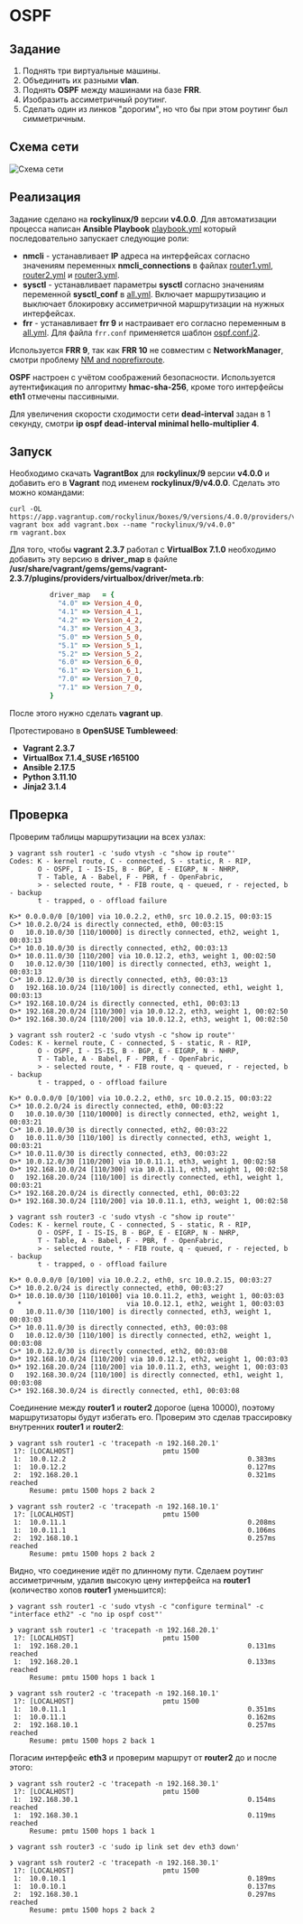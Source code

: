 # OSPF

## Задание

1. Поднять три виртуальные машины.
2. Объединить их разными **vlan**.
3. Поднять **OSPF** между машинами на базе **FRR**.
4. Изобразить ассиметричный роутинг.
5. Сделать один из линков "дорогим", но что бы при этом роутинг был симметричным.

## Cхема сети

![Схема сети](images/network.png)

## Реализация

Задание сделано на **rockylinux/9** версии **v4.0.0**. Для автоматизации процесса написан **Ansible Playbook** [playbook.yml](playbook.yml) который последовательно запускает следующие роли:

- **nmcli** - устанавливает **IP** адреса на интерфейсах согласно значениям переменных **nmcli_connections** в файлах [router1.yml](host_vars/router1.yml), [router2.yml](host_vars/router2.yml) и [router3.yml](host_vars/router3.yml).
- **sysctl** - устанавливает параметры **sysctl** согласно значениям переменной **sysctl_conf** в [all.yml](group_vars/all.yml). Включает маршрутизацию и выключает блокировку ассиметричной маршрутизации на нужных интерфейсах.
- **frr** - устанавливает **frr 9** и настраивает его согласно переменным в [all.yml](group_vars/all.yml). Для файла `frr.conf` применяется шаблон [ospf.conf.j2](roles/frr/templates/ospf.conf.j2).

Используется **FRR 9**, так как **FRR 10** не совместим с **NetworkManager**, смотри проблему [NM and noprefixroute](https://gitlab.freedesktop.org/NetworkManager/NetworkManager/-/issues/1452).

**OSPF** настроен с учётом соображений безопасности. Используется аутентификация по алгоритму **hmac-sha-256**, кроме того интерфейсы **eth1** отмечены пассивными.

Для увеличения скорости сходимости сети **dead-interval** задан в 1 секунду, смотри **ip ospf dead-interval minimal hello-multiplier 4**.

## Запуск

Необходимо скачать **VagrantBox** для **rockylinux/9** версии **v4.0.0** и добавить его в **Vagrant** под именем **rockylinux/9/v4.0.0**. Сделать это можно командами:

```shell
curl -OL https://app.vagrantup.com/rockylinux/boxes/9/versions/4.0.0/providers/virtualbox/amd64/vagrant.box
vagrant box add vagrant.box --name "rockylinux/9/v4.0.0"
rm vagrant.box
```

Для того, чтобы **vagrant 2.3.7** работал с **VirtualBox 7.1.0** необходимо добавить эту версию в **driver_map** в файле **/usr/share/vagrant/gems/gems/vagrant-2.3.7/plugins/providers/virtualbox/driver/meta.rb**:

```ruby
          driver_map   = {
            "4.0" => Version_4_0,
            "4.1" => Version_4_1,
            "4.2" => Version_4_2,
            "4.3" => Version_4_3,
            "5.0" => Version_5_0,
            "5.1" => Version_5_1,
            "5.2" => Version_5_2,
            "6.0" => Version_6_0,
            "6.1" => Version_6_1,
            "7.0" => Version_7_0,
            "7.1" => Version_7_0,
          }
```

После этого нужно сделать **vagrant up**.

Протестировано в **OpenSUSE Tumbleweed**:

- **Vagrant 2.3.7**
- **VirtualBox 7.1.4_SUSE r165100**
- **Ansible 2.17.5**
- **Python 3.11.10**
- **Jinja2 3.1.4**

## Проверка

Проверим таблицы маршрутизации на всех узлах:

```text
❯ vagrant ssh router1 -c 'sudo vtysh -c "show ip route"'
Codes: K - kernel route, C - connected, S - static, R - RIP,
       O - OSPF, I - IS-IS, B - BGP, E - EIGRP, N - NHRP,
       T - Table, A - Babel, F - PBR, f - OpenFabric,
       > - selected route, * - FIB route, q - queued, r - rejected, b - backup
       t - trapped, o - offload failure

K>* 0.0.0.0/0 [0/100] via 10.0.2.2, eth0, src 10.0.2.15, 00:03:15
C>* 10.0.2.0/24 is directly connected, eth0, 00:03:15
O   10.0.10.0/30 [110/10000] is directly connected, eth2, weight 1, 00:03:13
C>* 10.0.10.0/30 is directly connected, eth2, 00:03:13
O>* 10.0.11.0/30 [110/200] via 10.0.12.2, eth3, weight 1, 00:02:50
O   10.0.12.0/30 [110/100] is directly connected, eth3, weight 1, 00:03:13
C>* 10.0.12.0/30 is directly connected, eth3, 00:03:13
O   192.168.10.0/24 [110/100] is directly connected, eth1, weight 1, 00:03:13
C>* 192.168.10.0/24 is directly connected, eth1, 00:03:13
O>* 192.168.20.0/24 [110/300] via 10.0.12.2, eth3, weight 1, 00:02:50
O>* 192.168.30.0/24 [110/200] via 10.0.12.2, eth3, weight 1, 00:02:50

❯ vagrant ssh router2 -c 'sudo vtysh -c "show ip route"'
Codes: K - kernel route, C - connected, S - static, R - RIP,
       O - OSPF, I - IS-IS, B - BGP, E - EIGRP, N - NHRP,
       T - Table, A - Babel, F - PBR, f - OpenFabric,
       > - selected route, * - FIB route, q - queued, r - rejected, b - backup
       t - trapped, o - offload failure

K>* 0.0.0.0/0 [0/100] via 10.0.2.2, eth0, src 10.0.2.15, 00:03:22
C>* 10.0.2.0/24 is directly connected, eth0, 00:03:22
O   10.0.10.0/30 [110/10000] is directly connected, eth2, weight 1, 00:03:21
C>* 10.0.10.0/30 is directly connected, eth2, 00:03:22
O   10.0.11.0/30 [110/100] is directly connected, eth3, weight 1, 00:03:21
C>* 10.0.11.0/30 is directly connected, eth3, 00:03:22
O>* 10.0.12.0/30 [110/200] via 10.0.11.1, eth3, weight 1, 00:02:58
O>* 192.168.10.0/24 [110/300] via 10.0.11.1, eth3, weight 1, 00:02:58
O   192.168.20.0/24 [110/100] is directly connected, eth1, weight 1, 00:03:21
C>* 192.168.20.0/24 is directly connected, eth1, 00:03:22
O>* 192.168.30.0/24 [110/200] via 10.0.11.1, eth3, weight 1, 00:02:58

❯ vagrant ssh router3 -c 'sudo vtysh -c "show ip route"'
Codes: K - kernel route, C - connected, S - static, R - RIP,
       O - OSPF, I - IS-IS, B - BGP, E - EIGRP, N - NHRP,
       T - Table, A - Babel, F - PBR, f - OpenFabric,
       > - selected route, * - FIB route, q - queued, r - rejected, b - backup
       t - trapped, o - offload failure

K>* 0.0.0.0/0 [0/100] via 10.0.2.2, eth0, src 10.0.2.15, 00:03:27
C>* 10.0.2.0/24 is directly connected, eth0, 00:03:27
O>* 10.0.10.0/30 [110/10100] via 10.0.11.2, eth3, weight 1, 00:03:03
  *                          via 10.0.12.1, eth2, weight 1, 00:03:03
O   10.0.11.0/30 [110/100] is directly connected, eth3, weight 1, 00:03:03
C>* 10.0.11.0/30 is directly connected, eth3, 00:03:08
O   10.0.12.0/30 [110/100] is directly connected, eth2, weight 1, 00:03:08
C>* 10.0.12.0/30 is directly connected, eth2, 00:03:08
O>* 192.168.10.0/24 [110/200] via 10.0.12.1, eth2, weight 1, 00:03:03
O>* 192.168.20.0/24 [110/200] via 10.0.11.2, eth3, weight 1, 00:03:03
O   192.168.30.0/24 [110/100] is directly connected, eth1, weight 1, 00:03:08
C>* 192.168.30.0/24 is directly connected, eth1, 00:03:08

```

Соединение между **router1** и **router2** дорогое (цена 10000), поэтому маршрутизаторы будут избегать его. Проверим это сделав трассировку внутренних **router1** и **router2**:

```text
❯ vagrant ssh router1 -c 'tracepath -n 192.168.20.1'
 1?: [LOCALHOST]                      pmtu 1500
 1:  10.0.12.2                                             0.383ms
 1:  10.0.12.2                                             0.127ms
 2:  192.168.20.1                                          0.321ms reached
     Resume: pmtu 1500 hops 2 back 2

❯ vagrant ssh router2 -c 'tracepath -n 192.168.10.1'
 1?: [LOCALHOST]                      pmtu 1500
 1:  10.0.11.1                                             0.208ms
 1:  10.0.11.1                                             0.106ms
 2:  192.168.10.1                                          0.257ms reached
     Resume: pmtu 1500 hops 2 back 2

```

Видно, что соединение идёт по длинному пути. Сделаем роутинг ассиметричным, удалив высокую цену интерфейса на **router1** (количество хопов **router1** уменьшится):

```text
❯ vagrant ssh router1 -c 'sudo vtysh -c "configure terminal" -c "interface eth2" -c "no ip ospf cost"'

❯ vagrant ssh router1 -c 'tracepath -n 192.168.20.1'
 1?: [LOCALHOST]                      pmtu 1500
 1:  192.168.20.1                                          0.131ms reached
 1:  192.168.20.1                                          0.133ms reached
     Resume: pmtu 1500 hops 1 back 1

❯ vagrant ssh router2 -c 'tracepath -n 192.168.10.1'
 1?: [LOCALHOST]                      pmtu 1500
 1:  10.0.11.1                                             0.351ms
 1:  10.0.11.1                                             0.162ms
 2:  192.168.10.1                                          0.257ms reached
     Resume: pmtu 1500 hops 2 back 1
```

Погасим интерфейс **eth3** и проверим маршрут от **router2** до и после этого:

```text
❯ vagrant ssh router2 -c 'tracepath -n 192.168.30.1'
 1?: [LOCALHOST]                      pmtu 1500
 1:  192.168.30.1                                          0.154ms reached
 1:  192.168.30.1                                          0.119ms reached
     Resume: pmtu 1500 hops 1 back 1

❯ vagrant ssh router3 -c 'sudo ip link set dev eth3 down'

❯ vagrant ssh router2 -c 'tracepath -n 192.168.30.1'
 1?: [LOCALHOST]                      pmtu 1500
 1:  10.0.10.1                                             0.189ms
 1:  10.0.10.1                                             0.137ms
 2:  192.168.30.1                                          0.297ms reached
     Resume: pmtu 1500 hops 2 back 2
```
